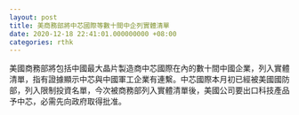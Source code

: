 ```yaml
---
layout: post
title: 美商務部將中芯國際等數十間中企列實體清單
date: 2020-12-18 22:41:01.000000000 +08:00
categories: rthk
---
```


美國商務部將包括中國最大晶片製造商中芯國際在內的數十間中國企業，列入實體清單，指有證據顯示中芯與中國軍工企業有連繫。中芯國際本月初已經被美國國防部，列入限制投資名單，今次被商務部列入實體清單後，美國公司要出口科技產品予中芯，必需先向政府取得批准。
